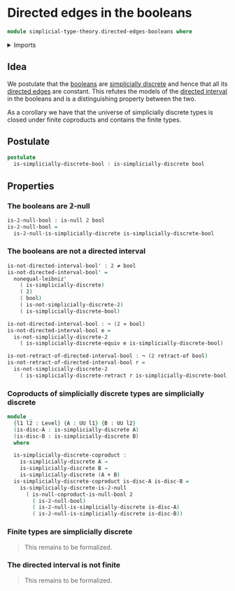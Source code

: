 # Directed edges in the booleans

```agda
module simplicial-type-theory.directed-edges-booleans where
```

<details><summary>Imports</summary>

```agda
open import foundation.action-on-identifications-dependent-functions
open import foundation.booleans
open import foundation.cartesian-product-types
open import foundation.contractible-types
open import foundation.coproduct-types
open import foundation.dependent-identifications
open import foundation.dependent-pair-types
open import foundation.equality-cartesian-product-types
open import foundation.equality-dependent-pair-types
open import foundation.equivalences
open import foundation.function-extensionality
open import foundation.function-types
open import foundation.functoriality-coproduct-types
open import foundation.fundamental-theorem-of-identity-types
open import foundation.homotopies
open import foundation.homotopy-induction
open import foundation.identity-types
open import foundation.negated-equality
open import foundation.negation
open import foundation.raising-universe-levels
open import foundation.retractions
open import foundation.retracts-of-types
open import foundation.sections
open import foundation.structure-identity-principle
open import foundation.torsorial-type-families
open import foundation.type-arithmetic-booleans
open import foundation.unit-type
open import foundation.universal-property-booleans
open import foundation.universe-levels

open import orthogonal-factorization-systems.coproducts-null-types
open import orthogonal-factorization-systems.extensions-of-maps
open import orthogonal-factorization-systems.null-families-of-types
open import orthogonal-factorization-systems.null-maps
open import orthogonal-factorization-systems.null-types
open import orthogonal-factorization-systems.orthogonal-maps

open import simplicial-type-theory.action-on-directed-edges-dependent-functions
open import simplicial-type-theory.action-on-directed-edges-functions
open import simplicial-type-theory.dependent-directed-edges
open import simplicial-type-theory.directed-edges
open import simplicial-type-theory.directed-interval-type
open import simplicial-type-theory.simplicial-arrows
open import simplicial-type-theory.simplicially-discrete-types
```

</details>

## Idea

We postulate that the [booleans](foundation.booleans.md) are
[simplicially discrete](simplicial-type-theory.simplicially-discrete-types.md)
and hence that all its
[directed edges](simplicial-type-theory.directed-edges.md) are constant. This
refutes the models of the
[directed interval](simplicial-type-theory.directed-interval.md) in the booleans
and is a distinguishing property between the two.

As a corollary we have that the universe of simplicially discrete types is
closed under finite coproducts and contains the finite types.

## Postulate

```agda
postulate
  is-simplicially-discrete-bool : is-simplicially-discrete bool
```

## Properties

### The booleans are 𝟚-null

```agda
is-𝟚-null-bool : is-null 𝟚 bool
is-𝟚-null-bool =
  is-𝟚-null-is-simplicially-discrete is-simplicially-discrete-bool
```

### The booleans are not a directed interval

```agda
is-not-directed-interval-bool' : 𝟚 ≠ bool
is-not-directed-interval-bool' =
  nonequal-leibniz'
    ( is-simplicially-discrete)
    ( 𝟚)
    ( bool)
    ( is-not-simplicially-discrete-𝟚)
    ( is-simplicially-discrete-bool)

is-not-directed-interval-bool : ¬ (𝟚 ≃ bool)
is-not-directed-interval-bool e =
  is-not-simplicially-discrete-𝟚
    ( is-simplicially-discrete-equiv e is-simplicially-discrete-bool)

is-not-retract-of-directed-interval-bool : ¬ (𝟚 retract-of bool)
is-not-retract-of-directed-interval-bool r =
  is-not-simplicially-discrete-𝟚
    ( is-simplicially-discrete-retract r is-simplicially-discrete-bool)
```

### Coproducts of simplicially discrete types are simplicially discrete

```agda
module _
  {l1 l2 : Level} {A : UU l1} {B : UU l2}
  (is-disc-A : is-simplicially-discrete A)
  (is-disc-B : is-simplicially-discrete B)
  where

  is-simplicially-discrete-coproduct :
    is-simplicially-discrete A →
    is-simplicially-discrete B →
    is-simplicially-discrete (A + B)
  is-simplicially-discrete-coproduct is-disc-A is-disc-B =
    is-simplicially-discrete-is-𝟚-null
      ( is-null-coproduct-is-null-bool 𝟚
        ( is-𝟚-null-bool)
        ( is-𝟚-null-is-simplicially-discrete is-disc-A)
        ( is-𝟚-null-is-simplicially-discrete is-disc-B))
```

### Finite types are simplicially discrete

> This remains to be formalized.

### The directed interval is not finite

> This remains to be formalized.
